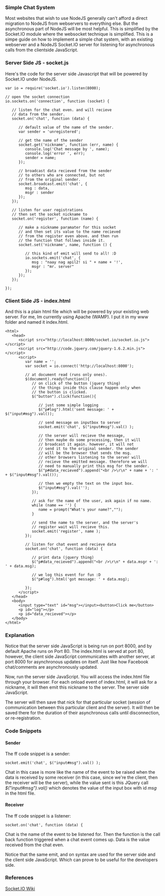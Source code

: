 ### Simple Chat System ###
Most websites that wish to use NodeJS generally can't afford a direct migration to NodeJS from webservers to everything else. But the asynchronous part of NodeJS will be most helpful. This is simplified by the Socket.IO module where the websocket technique is simplified. This is a simpe guide on how to implement a simple chat system, with an existing webserver and a NodeJS Socket.IO server for listening for asynchronous calls from the clientside JavaScript.

### Server Side JS - socket.js ###
Here's the code for the server side Javascript that will be powered by Socket.IO under NodeJS.

```
var io = require('socket.io').listen(8000);

// open the socket connection
io.sockets.on('connection', function (socket) {
   
   // listen for the chat even. and will recieve
   // data from the sender.
   socket.on('chat', function (data) {
   
      // default value of the name of the sender.
      var sender = 'unregistered';
      
      // get the name of the sender
      socket.get('nickname', function (err, name) {
         console.log('Chat message by ', name);
         console.log('error ', err);
         sender = name;
      });   

      // broadcast data recieved from the sender
      // to others who are connected, but not 
      // from the original sender.
      socket.broadcast.emit('chat', {
         msg : data, 
         msgr : sender
      });
   });
   
   // listen for user registrations
   // then set the socket nickname to 
   socket.on('register', function (name) {
   
      // make a nickname paramater for this socket
      // and then set its value to the name recieved
      // from the register even above. and then run
      // the function that follows inside it.
      socket.set('nickname', name, function () {
      
         // this kind of emit will send to all! :D
         io.sockets.emit('chat', {
            msg : "naay nag apil2! si " + name + '!', 
            msgr : "mr. server"
         });
      });
   });

});
```

### Client Side JS - index.html ###
And this is a plain html file which will be powered by your existing web server. For me, Im currently using Apache (WAMP). I put it in my www folder and named it index.html.

```
<html>
   <head>
      <script src="http://localhost:8000/socket.io/socket.io.js"></script>
      <script src="http://code.jquery.com/jquery-1.6.2.min.js"></script>
      <script>
         var name = '';
         var socket = io.connect('http://localhost:8000');
         
         // at document read (runs only ones).
         $(document).ready(function(){
            // on click of the button (jquery thing)
            // the things inside this clause happen only when 
            // the button is clicked.
            $("button").click(function(){
            
               // just some simple logging
               $("p#log").html('sent message: ' + $("input#msg").val());
               
               // send message on inputbox to server
               socket.emit('chat', $("input#msg").val() );
               
               // the server will recieve the message, 
               // then maybe do some processing, then it will 
               // broadcast it again. however, it will not 
               // send it to the original sender. the sender
               // will be the browser that sends the msg. 
               // other browsers listening to the server will
               // recieve the emitted message. therefore we will
               // need to manually print this msg for the sender.
               $("p#data_recieved").append("<br />\r\n" + name + ': ' + $("input#msg").val());
               
               // then we empty the text on the input box.
               $("input#msg").val('');
            });
            
            // ask for the name of the user, ask again if no name.
            while (name == '') {
               name = prompt("What's your name?","");
            }
            
            // send the name to the server, and the server's 
            // register wait will recieve this.
            socket.emit('register', name );
         });
         
         // listen for chat event and recieve data
         socket.on('chat', function (data) {
         
            // print data (jquery thing)
            $("p#data_recieved").append("<br />\r\n" + data.msgr + ': ' + data.msg);
            
            // we log this event for fun :D
            $("p#log").html('got message: ' + data.msg);
            
         });
      </script>
   </head>
   <body>
      <input type="text" id="msg"></input><button>Click me</button>
      <p id="log"></p>
      <p id="data_recieved"></p>
   </body>
</html>
```

### Explanation ###

Notice that the server side JavaScript is being run on port 8000, and by default Apache runs on Port 80. The index.html is served at port 80, however, the client side JavaScript communicates with another server, at port 8000 for asynchronous updates on itself. Just like how Facebook chat/comments are asynchronously updated.

Now, run the server side JavaScript. You will access the index.html file through your browser. For each onload event of index.html, it will ask for a nickname, it will then emit this nickname to the server. The server side JavaScript.

The server will then save that nick for that particular socket (session of communication between this particular client and the server). It will then be saved there for the duration of their asynchronous calls until disconnection, or re-registration.

### Code Snippets ###
#### Sender ####
The ff code snippet is a sender:
```
socket.emit('chat', $("input#msg").val() );
```
Chat in this case is more like the name of the event to be raised when the data is received by some receiver (in this case, since we're the client, then the receiver will be the server), while the value sent is this JQuery call _$("input#msg").val()_ which denotes the value of the input box with id _msg_ in the html file.
#### Receiver ####
The ff code snippet is a listener:
```
socket.on('chat', function (data) {
```
Chat is the name of the event to be listened for. Then the function is the call back function triggered when a chat event comes up. Data is the value received from the chat even.

Notice that the same emit, and on syntax are used for the server side and the client side JavaScript. Which can prove to be useful for the developers side.

### References ###
[Socket.IO Wiki](https://github.com/learnboost/socket.io)